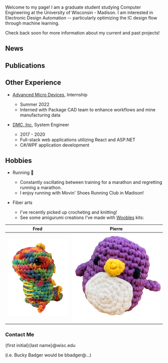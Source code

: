 Welcome to my page! I am a graduate student studying Computer Engineering at the University of Wisconsin - Madison. I am interested in Electronic Design Automation -- particularly optimizing the IC design flow through machine learning.

Check back soon for more information about my current and past projects!

## News

## Publications

## Other Experience
- [Advanced Micro Devices](https://www.amd.com/), Internship
  - Summer 2022
  - Interned with Package CAD team to enhance workflows and mine manufacturing data

- [DMC, Inc](https://www.dmcinfo.com/), System Engineer
  - 2017 - 2020
  - Full-stack web applications utilizing React and ASP.NET
  - C#/WPF application development

## Hobbies
- Running 👟
  - Constantly oscillating between training for a marathon and regretting running a marathon.
  - I enjoy running with Movin' Shoes Running Club in Madison!

- Fiber arts
  - I've recently picked up crocheting and knitting!
  - See some amigurumi creations I've made with [Woobles](thewoobles.com) kits:

| Fred  | Pierre |
| ------------- | ------------- |
| ![Fred Amigurumi Dinosaur](/assets/fred.png)  | ![Pierre Amigurumi Penguin](/assets/pierre.png)  |


### Contact Me
{first initial}{last name}@wisc.edu

(i.e. Bucky Badger would be bbadger@...)
